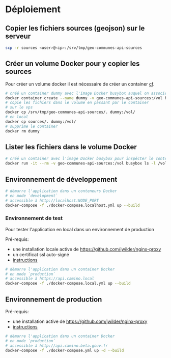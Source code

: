 # Déploiement

## Copier les fichiers sources (geojson) sur le serveur

```bash
scp -r sources <user>@<ip>:/srv/tmp/geo-communes-api-sources
```

## Créer un volume Docker pour y copier les sources

Pour créer un volume docker il est nécessaire de créer un container [cf](https://github.com/moby/moby/issues/25245#issuecomment-365980572).

```bash
# créé un container dummy avec l'image Docker busybox auquel on associe le volume
docker container create --name dummy -v geo-communes-api-sources:/vol busybox
# copie les fichiers dans le volume en passant par le container
# sur le vps
docker cp /srv/tmp/geo-communes-api-sources/. dummy:/vol/
# en local
docker cp sources/. dummy:/vol/
# supprime le container
docker rm dummy
```

## Lister les fichiers dans le volume Docker

```bash
# créé un container avec l'image Docker busybox pour inspécter le contenu du volume
docker run -it --rm -v geo-communes-api-sources:/vol busybox ls -l /vol
```

## Environnement de développement

```bash
# démarre l'application dans un conteneurs Docker
# en mode `development`
# accessible à http://localhost:NODE_PORT
docker-compose -f ./docker-compose.localhost.yml up --build
```

### Environnement de test

Pour tester l'application en local dans un environnement de production

Pré-requis:

- une installation locale active de https://github.com/jwilder/nginx-proxy
- un certificat ssl auto-signé
- [instructions](https://medium.com/@francoisromain/set-a-local-web-development-environment-with-custom-urls-and-https-3fbe91d2eaf0)

```bash
# démarre l'application dans un container Docker
# en mode `production`
# accessible à https://api.camino.local
docker-compose -f ./docker-compose.local.yml up --build
```

## Environnement de production

Pré-requis:

- une installation active de https://github.com/jwilder/nginx-proxy
- [instructions](https://medium.com/@francoisromain/host-multiple-websites-with-https-inside-docker-containers-on-a-single-server-18467484ab95)

```bash
# démarre l'application dans un container Docker
# en mode `production`
# accessible à http://api.camino.beta.gouv.fr
docker-compose -f ./docker-compose.yml up -d --build
```
